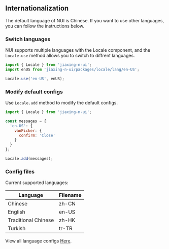 ## Internationalization
The default language of NUI is Chinese. If you want to use other languages, you can follow the instructions below.

### Switch languages
NUI supports multiple languages with the Locale component, and the `Locale.use` method allows you to switch to diffrent languages.

```js
import { Locale } from 'jiaxing-n-ui';
import enUS from 'jiaxing-n-ui/packages/locale/lang/en-US';

Locale.use('en-US', enUS);
```

### Modify default configs
Use `Locale.add` method to modify the default configs.

```js
import { Locale } from 'jiaxing-n-ui';

const messages = {
  'en-US': {
    vanPicker: {
      confirm: 'Close'
    }
  }
};

Locale.add(messages);
```

### Config files
Current supported languages:

| Language | Filename |
|------|------|
| Chinese | zh-CN |
| English | en-US |
| Traditional Chinese | zh-HK |
| Turkish | tr-TR |

View all language configs [Here](https://github.com/youzan/vant/tree/dev/packages/locale/lang).
